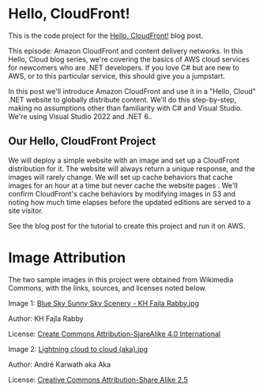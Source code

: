 # Hello, CloudFront!

This is the code project for the [Hello, CloudFront!](https://davidpallmann.hashnode.dev/hello-cloudfront) blog post. 

This episode: Amazon CloudFront and content delivery networks. In this Hello, Cloud blog series, we're covering the basics of AWS cloud services for newcomers who are .NET developers. If you love C# but are new to AWS, or to this particular service, this should give you a jumpstart.

In this post we'll introduce Amazon CloudFront and use it in a "Hello, Cloud" .NET website to globally distribute content. We'll do this step-by-step, making no assumptions other than familiarity with C# and Visual Studio. We're using Visual Studio 2022 and .NET 6..

## Our Hello, CloudFront Project

We will deploy a simple website with an image and set up a CloudFront distribution for it. The website will always return a unique response, and the images will rarely change. We will set up cache behaviors that cache images for an hour at a time but never cache the website pages . We'll confirm CloudFront's cache behaviors by modifying images in S3 and noting how much time elapses before the updated editions are served to a site visitor.

See the blog post for the tutorial to create this project and run it on AWS.

# Image Attribution

The two sample images in this project were obtained from Wikimedia Commons, with the links, sources, and licenses noted below.

Image 1: [Blue Sky Sunny Sky Scenery - KH Fajla Rabby.jpg](https://commons.wikimedia.org/wiki/File:Blue_Sky_Sunny_Sky_Scenery_-_KH_Fajla_Rabby.jpg)

Author: KH Fajla Rabby

License: [Create Commons Attribution-SjareAlike 4.0 International](https://creativecommons.org/licenses/by-sa/4.0/deed.en)

Image 2: [Lightning cloud to cloud (aka).jpg](https://commons.wikimedia.org/wiki/File:Lightning_cloud_to_cloud_(aka).jpg)

Author: André Karwath aka Aka

License: [Creative Commons Attribution-Share Alike 2.5](https://creativecommons.org/licenses/by-sa/2.5/)
